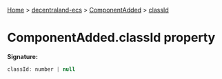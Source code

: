 [Home](./index) &gt; [decentraland-ecs](./decentraland-ecs.md) &gt; [ComponentAdded](./decentraland-ecs.componentadded.md) &gt; [classId](./decentraland-ecs.componentadded.classid.md)

# ComponentAdded.classId property


**Signature:**
```javascript
classId: number | null
```
